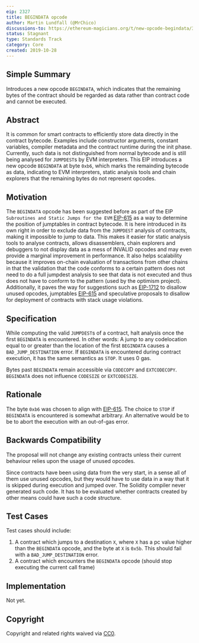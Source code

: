```yaml
---
eip: 2327
title: BEGINDATA opcode
author: Martin Lundfall (@MrChico)
discussions-to: https://ethereum-magicians.org/t/new-opcode-begindata/3727
status: Stagnant
type: Standards Track
category: Core
created: 2019-10-28
---
```


## Simple Summary
Introduces a new opcode `BEGINDATA`, which indicates that the remaining bytes of the contract should be regarded as data rather than contract code
and cannot be executed.

## Abstract
It is common for smart contracts to efficiently store data directly in the contract bytecode. Examples include constructor arguments, constant variables, compiler metadata and the contract runtime during the init phase. Currently, such data is not distinguished from normal bytecode and is still being analysed for `JUMPDEST`s by EVM interpreters. This EIP introduces a new opcode `BEGINDATA` at byte `0xb6`, which marks the remainding bytecode as data, indicating to EVM interpreters, static analysis tools and chain explorers that the remaining bytes do not represent opcodes.

## Motivation
The `BEGINDATA` opcode has been suggested before as part of the EIP `Subroutines and Static Jumps for the EVM` [EIP-615](./eip-615.md) as a way to determine the position of jumptables in contract bytecode. It is here introduced in its own right in order to exclude data from the `JUMPDEST` analysis of contracts, making it impossible to jump to data. This makes it easier for static analysis tools to analyse contracts, allows disassemblers, chain explorers and debuggers to not display data as a mess of INVALID opcodes and may even provide a marginal improvement in performance. It also helps scalability because it improves on-chain evaluation of transactions from other chains in that the validation that the code conforms to a certain pattern does not need to do a full jumpdest analysis to see that data is not executed and thus does not have to conform to the pattern (used by the optimism project). Additionally, it paves the way for suggestions such as [EIP-1712](https://github.com/ethereum/EIPs/pull/1712) to disallow unused opcodes, jumptables [EIP-615](./eip-615.md) and speculative proposals to disallow for deployment of contracts with stack usage violations.

## Specification
While computing the valid `JUMPDEST`s of a contract, halt analysis once the first `BEGINDATA` is encountered. In other words: A jump to any codelocation equal to or greater than the location of the first `BEGINDATA` causes a `BAD_JUMP_DESTINATION` error.
If `BEGINDATA` is encountered during contract execution, it has the same semantics as `STOP`. It uses 0 gas.

Bytes past `BEGINDATA` remain accessible via `CODECOPY` and `EXTCODECOPY`. `BEGINDATA` does not influence `CODESIZE` or `EXTCODESIZE`.

## Rationale
The byte `0xb6` was chosen to align with [EIP-615](./eip-615.md).
The choice to `STOP` if `BEGINDATA` is encountered is somewhat arbitrary. An alternative would be to be to abort the execution with an out-of-gas error.

## Backwards Compatibility
The proposal will not change any existing contracts unless their current behaviour relies upon the usage of unused opcodes.

Since contracts have been using data from the very start, in a sense all of them use unused opcodes,
but they would have to use data in a way that it is skipped during execution and jumped over.
The Solidity compiler never generated such code. It has to be evaluated whether contracts created by other means
could have such a code structure.

## Test Cases
Test cases should include:
1) A contract which jumps to a destination `X`, where `X` has a pc value higher than the `BEGINDATA` opcode, and the byte at `X` is `0x5b`. This should fail with a `BAD_JUMP_DESTINATION` error.
2) A contract which encounters the `BEGINDATA` opcode (should stop executing the current call frame)

## Implementation
Not yet.

## Copyright
Copyright and related rights waived via [CC0](https://creativecommons.org/publicdomain/zero/1.0/).
